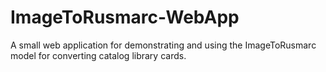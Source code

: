 # ImageToRusmarc-WebApp
A small web application for demonstrating and using the ImageToRusmarc model for converting catalog library cards.
